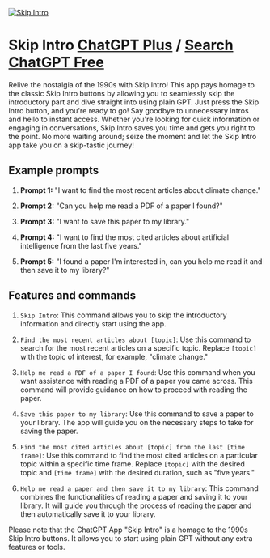 
[![Skip Intro](https://files.oaiusercontent.com/file-sivOcXlegSHOHs1hZtrSf19q?se=2123-10-19T01%3A41%3A02Z&sp=r&sv=2021-08-06&sr=b&rscc=max-age%3D31536000%2C%20immutable&rscd=attachment%3B%20filename%3Df4b48b23-39ee-45d6-a50f-cce325fddd6f.png&sig=shA3zVvgXWgaor/EPKRD7cZ/fCLEvXaQVx%2B73k6O8A4%3D)](https://chat.openai.com/g/g-CoECDk67K-skip-intro)

# Skip Intro [ChatGPT Plus](https://chat.openai.com/g/g-CoECDk67K-skip-intro) / [Search ChatGPT Free](https://gptcall.net/index.html#/?search=Skip%20Intro)

Relive the nostalgia of the 1990s with Skip Intro! This app pays homage to the classic Skip Intro buttons by allowing you to seamlessly skip the introductory part and dive straight into using plain GPT. Just press the Skip Intro button, and you're ready to go! Say goodbye to unnecessary intros and hello to instant access. Whether you're looking for quick information or engaging in conversations, Skip Intro saves you time and gets you right to the point. No more waiting around; seize the moment and let the Skip Intro app take you on a skip-tastic journey!

## Example prompts

1. **Prompt 1:** "I want to find the most recent articles about climate change."

2. **Prompt 2:** "Can you help me read a PDF of a paper I found?"

3. **Prompt 3:** "I want to save this paper to my library."

4. **Prompt 4:** "I want to find the most cited articles about artificial intelligence from the last five years."

5. **Prompt 5:** "I found a paper I'm interested in, can you help me read it and then save it to my library?"

## Features and commands

1. `Skip Intro`: This command allows you to skip the introductory information and directly start using the app.

2. `Find the most recent articles about [topic]`: Use this command to search for the most recent articles on a specific topic. Replace `[topic]` with the topic of interest, for example, "climate change."

3. `Help me read a PDF of a paper I found`: Use this command when you want assistance with reading a PDF of a paper you came across. This command will provide guidance on how to proceed with reading the paper.

4. `Save this paper to my library`: Use this command to save a paper to your library. The app will guide you on the necessary steps to take for saving the paper.

5. `Find the most cited articles about [topic] from the last [time frame]`: Use this command to find the most cited articles on a particular topic within a specific time frame. Replace `[topic]` with the desired topic and `[time frame]` with the desired duration, such as "five years."

6. `Help me read a paper and then save it to my library`: This command combines the functionalities of reading a paper and saving it to your library. It will guide you through the process of reading the paper and then automatically save it to your library.

Please note that the ChatGPT App "Skip Intro" is a homage to the 1990s Skip Intro buttons. It allows you to start using plain GPT without any extra features or tools.


